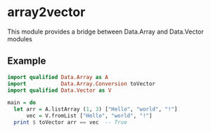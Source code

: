 # array2vector

This module provides a bridge between Data.Array and Data.Vector modules

## Example

```haskell
import qualified Data.Array as A
import           Data.Array.Conversion toVector
import qualified Data.Vector as V

main = do
  let arr = A.listArray (1, 3) ["Hello", "world", "!"]
      vec = V.fromList ["Hello", "world", "!"]
  print $ toVector arr == vec  -- True
```
